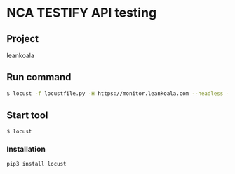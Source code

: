# NCA TESTIFY API testing

## Project
leankoala

## Run command

```bash
$ locust -f locustfile.py -H https://monitor.leankoala.com --headless -u 10 -r 10 --run-time 1m
```

## Start tool

```bash
$ locust
```
### Installation
```bash
pip3 install locust
```

